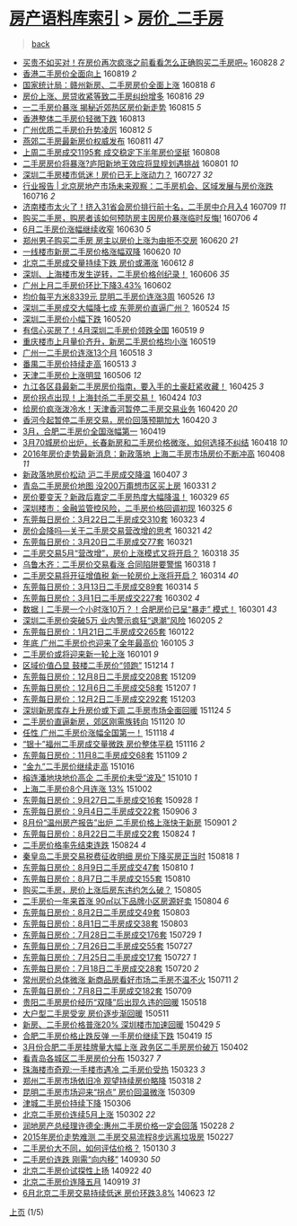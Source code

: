 [房产语料库索引](../../README.md)  > [房价_二手房](房价_二手房.md)
====
> [back](../README.md)

- [买贵不如买对！在房价再次疯涨之前看看怎么正确购买二手房吧~](http://jkwz.applinzi.com/ittc/6871429841676665860.html#%E4%B9%B0%E8%B4%B5%E4%B8%8D%E5%A6%82%E4%B9%B0%E5%AF%B9%EF%BC%81%E5%9C%A8%E6%88%BF%E4%BB%B7%E5%86%8D%E6%AC%A1%E7%96%AF%E6%B6%A8%E4%B9%8B%E5%89%8D%E7%9C%8B%E7%9C%8B%E6%80%8E%E4%B9%88%E6%AD%A3%E7%A1%AE%E8%B4%AD%E4%B9%B0%E4%BA%8C%E6%89%8B%E6%88%BF%E5%90%A7%7E) 160828 *2* 
- [香港二手房价全面向上](http://jkwz.applinzi.com/ittc/6868123757092275204.html#%E9%A6%99%E6%B8%AF%E4%BA%8C%E6%89%8B%E6%88%BF%E4%BB%B7%E5%85%A8%E9%9D%A2%E5%90%91%E4%B8%8A) 160819 *2* 
- [国家统计局：赣州新房、二手房房价全面上涨](http://jkwz.applinzi.com/ittc/6867655965553460229.html#%E5%9B%BD%E5%AE%B6%E7%BB%9F%E8%AE%A1%E5%B1%80%EF%BC%9A%E8%B5%A3%E5%B7%9E%E6%96%B0%E6%88%BF%E3%80%81%E4%BA%8C%E6%89%8B%E6%88%BF%E6%88%BF%E4%BB%B7%E5%85%A8%E9%9D%A2%E4%B8%8A%E6%B6%A8) 160818 *6* 
- [房价上涨、房贷收紧等致二手房纠纷增多](http://jkwz.applinzi.com/ittc/6866752977880220677.html#%E6%88%BF%E4%BB%B7%E4%B8%8A%E6%B6%A8%E3%80%81%E6%88%BF%E8%B4%B7%E6%94%B6%E7%B4%A7%E7%AD%89%E8%87%B4%E4%BA%8C%E6%89%8B%E6%88%BF%E7%BA%A0%E7%BA%B7%E5%A2%9E%E5%A4%9A) 160816 *29* 
- [一二手房价暴涨 揭秘近郊热区房价新走势](http://jkwz.applinzi.com/ittc/6866529100952503301.html#%E4%B8%80%E4%BA%8C%E6%89%8B%E6%88%BF%E4%BB%B7%E6%9A%B4%E6%B6%A8+%E6%8F%AD%E7%A7%98%E8%BF%91%E9%83%8A%E7%83%AD%E5%8C%BA%E6%88%BF%E4%BB%B7%E6%96%B0%E8%B5%B0%E5%8A%BF) 160815 *5* 
- [香港整体二手房价轻微下跌](http://jkwz.applinzi.com/ittc/6865657241528697860.html#%E9%A6%99%E6%B8%AF%E6%95%B4%E4%BD%93%E4%BA%8C%E6%89%8B%E6%88%BF%E4%BB%B7%E8%BD%BB%E5%BE%AE%E4%B8%8B%E8%B7%8C) 160813  
- [广州优质二手房价升势凌厉](http://jkwz.applinzi.com/ittc/6865583875312583685.html#%E5%B9%BF%E5%B7%9E%E4%BC%98%E8%B4%A8%E4%BA%8C%E6%89%8B%E6%88%BF%E4%BB%B7%E5%8D%87%E5%8A%BF%E5%87%8C%E5%8E%89) 160812 *5* 
- [燕郊二手房最新房价权威发布](http://jkwz.applinzi.com/ittc/6865020163090547716.html#%E7%87%95%E9%83%8A%E4%BA%8C%E6%89%8B%E6%88%BF%E6%9C%80%E6%96%B0%E6%88%BF%E4%BB%B7%E6%9D%83%E5%A8%81%E5%8F%91%E5%B8%83) 160811 *47* 
- [上周二手房成交1195套 成交稳定下半年房价坚挺](http://jkwz.applinzi.com/ittc/6863987169152205829.html#%E4%B8%8A%E5%91%A8%E4%BA%8C%E6%89%8B%E6%88%BF%E6%88%90%E4%BA%A41195%E5%A5%97+%E6%88%90%E4%BA%A4%E7%A8%B3%E5%AE%9A%E4%B8%8B%E5%8D%8A%E5%B9%B4%E6%88%BF%E4%BB%B7%E5%9D%9A%E6%8C%BA) 160808  
- [二手房房价将暴涨?庐阳新地王效应将显规划遇挑战](http://jkwz.applinzi.com/ittc/6861317098210591749.html#%E4%BA%8C%E6%89%8B%E6%88%BF%E6%88%BF%E4%BB%B7%E5%B0%86%E6%9A%B4%E6%B6%A8%3F%E5%BA%90%E9%98%B3%E6%96%B0%E5%9C%B0%E7%8E%8B%E6%95%88%E5%BA%94%E5%B0%86%E6%98%BE%E8%A7%84%E5%88%92%E9%81%87%E6%8C%91%E6%88%98) 160801 *10* 
- [深圳二手房楼市低迷！房价已无上涨动力？](http://jkwz.applinzi.com/ittc/6859463903033164804.html#%E6%B7%B1%E5%9C%B3%E4%BA%8C%E6%89%8B%E6%88%BF%E6%A5%BC%E5%B8%82%E4%BD%8E%E8%BF%B7%EF%BC%81%E6%88%BF%E4%BB%B7%E5%B7%B2%E6%97%A0%E4%B8%8A%E6%B6%A8%E5%8A%A8%E5%8A%9B%EF%BC%9F) 160727 *32* 
- [行业报告 | 北京房地产市场未来观察：二手房机会、区域发展与房价涨跌](http://jkwz.applinzi.com/ittc/6855491534551778309.html#%E8%A1%8C%E4%B8%9A%E6%8A%A5%E5%91%8A+%7C+%E5%8C%97%E4%BA%AC%E6%88%BF%E5%9C%B0%E4%BA%A7%E5%B8%82%E5%9C%BA%E6%9C%AA%E6%9D%A5%E8%A7%82%E5%AF%9F%EF%BC%9A%E4%BA%8C%E6%89%8B%E6%88%BF%E6%9C%BA%E4%BC%9A%E3%80%81%E5%8C%BA%E5%9F%9F%E5%8F%91%E5%B1%95%E4%B8%8E%E6%88%BF%E4%BB%B7%E6%B6%A8%E8%B7%8C) 160716 *2* 
- [济南楼市太火了！挤入31省会房价排行前十名，二手房中介月入4](http://jkwz.applinzi.com/ittc/6852875002474660869.html#%E6%B5%8E%E5%8D%97%E6%A5%BC%E5%B8%82%E5%A4%AA%E7%81%AB%E4%BA%86%EF%BC%81%E6%8C%A4%E5%85%A531%E7%9C%81%E4%BC%9A%E6%88%BF%E4%BB%B7%E6%8E%92%E8%A1%8C%E5%89%8D%E5%8D%81%E5%90%8D%EF%BC%8C%E4%BA%8C%E6%89%8B%E6%88%BF%E4%B8%AD%E4%BB%8B%E6%9C%88%E5%85%A54) 160709 *11* 
- [购买二手房，购房者该如何预防房主因房价暴涨临时反悔!](http://jkwz.applinzi.com/ittc/6851791421367124997.html#%E8%B4%AD%E4%B9%B0%E4%BA%8C%E6%89%8B%E6%88%BF%EF%BC%8C%E8%B4%AD%E6%88%BF%E8%80%85%E8%AF%A5%E5%A6%82%E4%BD%95%E9%A2%84%E9%98%B2%E6%88%BF%E4%B8%BB%E5%9B%A0%E6%88%BF%E4%BB%B7%E6%9A%B4%E6%B6%A8%E4%B8%B4%E6%97%B6%E5%8F%8D%E6%82%94%21) 160706 *4* 
- [6月二手房价涨幅继续收窄](http://jkwz.applinzi.com/ittc/6849355114921591812.html#6%E6%9C%88%E4%BA%8C%E6%89%8B%E6%88%BF%E4%BB%B7%E6%B6%A8%E5%B9%85%E7%BB%A7%E7%BB%AD%E6%94%B6%E7%AA%84) 160630 *5* 
- [郑州男子购买二手房 房主以房价上涨为由拒不交房](http://jkwz.applinzi.com/ittc/6845780294275433476.html#%E9%83%91%E5%B7%9E%E7%94%B7%E5%AD%90%E8%B4%AD%E4%B9%B0%E4%BA%8C%E6%89%8B%E6%88%BF+%E6%88%BF%E4%B8%BB%E4%BB%A5%E6%88%BF%E4%BB%B7%E4%B8%8A%E6%B6%A8%E4%B8%BA%E7%94%B1%E6%8B%92%E4%B8%8D%E4%BA%A4%E6%88%BF) 160620 *21* 
- [一线楼市新房二手房价格涨幅双降](http://jkwz.applinzi.com/ittc/6845739198006690821.html#%E4%B8%80%E7%BA%BF%E6%A5%BC%E5%B8%82%E6%96%B0%E6%88%BF%E4%BA%8C%E6%89%8B%E6%88%BF%E4%BB%B7%E6%A0%BC%E6%B6%A8%E5%B9%85%E5%8F%8C%E9%99%8D) 160620 *10* 
- [北京二手房成交量持续下跌 房价或滞涨](http://jkwz.applinzi.com/ittc/6842890959226143748.html#%E5%8C%97%E4%BA%AC%E4%BA%8C%E6%89%8B%E6%88%BF%E6%88%90%E4%BA%A4%E9%87%8F%E6%8C%81%E7%BB%AD%E4%B8%8B%E8%B7%8C+%E6%88%BF%E4%BB%B7%E6%88%96%E6%BB%9E%E6%B6%A8) 160612 *8* 
- [深圳、上海楼市发生逆转，二手房价格创纪录！](http://jkwz.applinzi.com/ittc/6840683632859284485.html#%E6%B7%B1%E5%9C%B3%E3%80%81%E4%B8%8A%E6%B5%B7%E6%A5%BC%E5%B8%82%E5%8F%91%E7%94%9F%E9%80%86%E8%BD%AC%EF%BC%8C%E4%BA%8C%E6%89%8B%E6%88%BF%E4%BB%B7%E6%A0%BC%E5%88%9B%E7%BA%AA%E5%BD%95%EF%BC%81) 160606 *35* 
- [广州上月二手房价环比下降3.43%](http://jkwz.applinzi.com/ittc/6839033327570650117.html#%E5%B9%BF%E5%B7%9E%E4%B8%8A%E6%9C%88%E4%BA%8C%E6%89%8B%E6%88%BF%E4%BB%B7%E7%8E%AF%E6%AF%94%E4%B8%8B%E9%99%8D3.43%25) 160602  
- [均价每平方米8339元 昆明二手房价连涨3周](http://jkwz.applinzi.com/ittc/6836430344169194501.html#%E5%9D%87%E4%BB%B7%E6%AF%8F%E5%B9%B3%E6%96%B9%E7%B1%B38339%E5%85%83+%E6%98%86%E6%98%8E%E4%BA%8C%E6%89%8B%E6%88%BF%E4%BB%B7%E8%BF%9E%E6%B6%A83%E5%91%A8) 160526 *13* 
- [深圳二手房成交大幅降七成 东莞房价直逼广州？](http://jkwz.applinzi.com/ittc/6835657876919813125.html#%E6%B7%B1%E5%9C%B3%E4%BA%8C%E6%89%8B%E6%88%BF%E6%88%90%E4%BA%A4%E5%A4%A7%E5%B9%85%E9%99%8D%E4%B8%83%E6%88%90+%E4%B8%9C%E8%8E%9E%E6%88%BF%E4%BB%B7%E7%9B%B4%E9%80%BC%E5%B9%BF%E5%B7%9E%EF%BC%9F) 160524 *15* 
- [深圳二手房价小幅下跌](http://jkwz.applinzi.com/ittc/6834217596383396869.html#%E6%B7%B1%E5%9C%B3%E4%BA%8C%E6%89%8B%E6%88%BF%E4%BB%B7%E5%B0%8F%E5%B9%85%E4%B8%8B%E8%B7%8C) 160520  
- [有信心买房了！4月深圳二手房价领跌全国](http://jkwz.applinzi.com/ittc/6833933168855745541.html#%E6%9C%89%E4%BF%A1%E5%BF%83%E4%B9%B0%E6%88%BF%E4%BA%86%EF%BC%814%E6%9C%88%E6%B7%B1%E5%9C%B3%E4%BA%8C%E6%89%8B%E6%88%BF%E4%BB%B7%E9%A2%86%E8%B7%8C%E5%85%A8%E5%9B%BD) 160519 *9* 
- [重庆楼市上月量价齐升，新房二手房价格均小涨](http://jkwz.applinzi.com/ittc/6833819936065340421.html#%E9%87%8D%E5%BA%86%E6%A5%BC%E5%B8%82%E4%B8%8A%E6%9C%88%E9%87%8F%E4%BB%B7%E9%BD%90%E5%8D%87%EF%BC%8C%E6%96%B0%E6%88%BF%E4%BA%8C%E6%89%8B%E6%88%BF%E4%BB%B7%E6%A0%BC%E5%9D%87%E5%B0%8F%E6%B6%A8) 160519  
- [广州一二手房价连涨13个月](http://jkwz.applinzi.com/ittc/6833532145645388804.html#%E5%B9%BF%E5%B7%9E%E4%B8%80%E4%BA%8C%E6%89%8B%E6%88%BF%E4%BB%B7%E8%BF%9E%E6%B6%A813%E4%B8%AA%E6%9C%88) 160518 *3* 
- [番禺二手房价持续走高](http://jkwz.applinzi.com/ittc/6831579251371148292.html#%E7%95%AA%E7%A6%BA%E4%BA%8C%E6%89%8B%E6%88%BF%E4%BB%B7%E6%8C%81%E7%BB%AD%E8%B5%B0%E9%AB%98) 160513 *3* 
- [天津二手房价上涨明显](http://jkwz.applinzi.com/ittc/6829037947697234948.html#%E5%A4%A9%E6%B4%A5%E4%BA%8C%E6%89%8B%E6%88%BF%E4%BB%B7%E4%B8%8A%E6%B6%A8%E6%98%8E%E6%98%BE) 160506 *12* 
- [九江各区县最新二手房房价指南，要入手的土豪赶紧收藏！](http://jkwz.applinzi.com/ittc/6825132034548564997.html#%E4%B9%9D%E6%B1%9F%E5%90%84%E5%8C%BA%E5%8E%BF%E6%9C%80%E6%96%B0%E4%BA%8C%E6%89%8B%E6%88%BF%E6%88%BF%E4%BB%B7%E6%8C%87%E5%8D%97%EF%BC%8C%E8%A6%81%E5%85%A5%E6%89%8B%E7%9A%84%E5%9C%9F%E8%B1%AA%E8%B5%B6%E7%B4%A7%E6%94%B6%E8%97%8F%EF%BC%81) 160425 *3* 
- [房价拐点出现！上海封杀二手房交易！](http://jkwz.applinzi.com/ittc/6824636391979746309.html#%E6%88%BF%E4%BB%B7%E6%8B%90%E7%82%B9%E5%87%BA%E7%8E%B0%EF%BC%81%E4%B8%8A%E6%B5%B7%E5%B0%81%E6%9D%80%E4%BA%8C%E6%89%8B%E6%88%BF%E4%BA%A4%E6%98%93%EF%BC%81) 160424 *103* 
- [给房价疯涨泼冷水！天津香河暂停二手房交易业务](http://jkwz.applinzi.com/ittc/6823174361120769028.html#%E7%BB%99%E6%88%BF%E4%BB%B7%E7%96%AF%E6%B6%A8%E6%B3%BC%E5%86%B7%E6%B0%B4%EF%BC%81%E5%A4%A9%E6%B4%A5%E9%A6%99%E6%B2%B3%E6%9A%82%E5%81%9C%E4%BA%8C%E6%89%8B%E6%88%BF%E4%BA%A4%E6%98%93%E4%B8%9A%E5%8A%A1) 160420 *20* 
- [香河今起暂停二手房交易，房价回落预期加大](http://jkwz.applinzi.com/ittc/6823086349313639428.html#%E9%A6%99%E6%B2%B3%E4%BB%8A%E8%B5%B7%E6%9A%82%E5%81%9C%E4%BA%8C%E6%89%8B%E6%88%BF%E4%BA%A4%E6%98%93%EF%BC%8C%E6%88%BF%E4%BB%B7%E5%9B%9E%E8%90%BD%E9%A2%84%E6%9C%9F%E5%8A%A0%E5%A4%A7) 160420 *3* 
- [3月，合肥二手房价全国涨幅第一](http://jkwz.applinzi.com/ittc/6822816847099331588.html#3%E6%9C%88%EF%BC%8C%E5%90%88%E8%82%A5%E4%BA%8C%E6%89%8B%E6%88%BF%E4%BB%B7%E5%85%A8%E5%9B%BD%E6%B6%A8%E5%B9%85%E7%AC%AC%E4%B8%80) 160419  
- [3月70城房价出炉，长春新房和二手房价格微涨，如何选择不纠结](http://jkwz.applinzi.com/ittc/6822432661792359429.html#3%E6%9C%8870%E5%9F%8E%E6%88%BF%E4%BB%B7%E5%87%BA%E7%82%89%EF%BC%8C%E9%95%BF%E6%98%A5%E6%96%B0%E6%88%BF%E5%92%8C%E4%BA%8C%E6%89%8B%E6%88%BF%E4%BB%B7%E6%A0%BC%E5%BE%AE%E6%B6%A8%EF%BC%8C%E5%A6%82%E4%BD%95%E9%80%89%E6%8B%A9%E4%B8%8D%E7%BA%A0%E7%BB%93) 160418 *10* 
- [2016年房价走势最新消息：新政落地 上海二手房市场房价不断冲高](http://jkwz.applinzi.com/ittc/6818650549545075716.html#2016%E5%B9%B4%E6%88%BF%E4%BB%B7%E8%B5%B0%E5%8A%BF%E6%9C%80%E6%96%B0%E6%B6%88%E6%81%AF%EF%BC%9A%E6%96%B0%E6%94%BF%E8%90%BD%E5%9C%B0+%E4%B8%8A%E6%B5%B7%E4%BA%8C%E6%89%8B%E6%88%BF%E5%B8%82%E5%9C%BA%E6%88%BF%E4%BB%B7%E4%B8%8D%E6%96%AD%E5%86%B2%E9%AB%98) 160408 *11* 
- [新政落地房价松动  沪二手房成交降温](http://jkwz.applinzi.com/ittc/6818414644376896516.html#%E6%96%B0%E6%94%BF%E8%90%BD%E5%9C%B0%E6%88%BF%E4%BB%B7%E6%9D%BE%E5%8A%A8++%E6%B2%AA%E4%BA%8C%E6%89%8B%E6%88%BF%E6%88%90%E4%BA%A4%E9%99%8D%E6%B8%A9) 160407 *3* 
- [青岛二手房房价地图 没200万甭想市区买上房](http://jkwz.applinzi.com/ittc/6815657098448733189.html#%E9%9D%92%E5%B2%9B%E4%BA%8C%E6%89%8B%E6%88%BF%E6%88%BF%E4%BB%B7%E5%9C%B0%E5%9B%BE+%E6%B2%A1200%E4%B8%87%E7%94%AD%E6%83%B3%E5%B8%82%E5%8C%BA%E4%B9%B0%E4%B8%8A%E6%88%BF) 160331 *2* 
- [房价要变天？新政后嘉定二手房热度大幅降温！](http://jkwz.applinzi.com/ittc/6814941810677777412.html#%E6%88%BF%E4%BB%B7%E8%A6%81%E5%8F%98%E5%A4%A9%EF%BC%9F%E6%96%B0%E6%94%BF%E5%90%8E%E5%98%89%E5%AE%9A%E4%BA%8C%E6%89%8B%E6%88%BF%E7%83%AD%E5%BA%A6%E5%A4%A7%E5%B9%85%E9%99%8D%E6%B8%A9%EF%BC%81) 160329 *65* 
- [深圳楼市：金融监管控风险，二手房价格回调初现](http://jkwz.applinzi.com/ittc/6813542649453609988.html#%E6%B7%B1%E5%9C%B3%E6%A5%BC%E5%B8%82%EF%BC%9A%E9%87%91%E8%9E%8D%E7%9B%91%E7%AE%A1%E6%8E%A7%E9%A3%8E%E9%99%A9%EF%BC%8C%E4%BA%8C%E6%89%8B%E6%88%BF%E4%BB%B7%E6%A0%BC%E5%9B%9E%E8%B0%83%E5%88%9D%E7%8E%B0) 160325 *6* 
- [东莞每日房价：3月22日二手房成交310套](http://jkwz.applinzi.com/ittc/6812712425350497284.html#%E4%B8%9C%E8%8E%9E%E6%AF%8F%E6%97%A5%E6%88%BF%E4%BB%B7%EF%BC%9A3%E6%9C%8822%E6%97%A5%E4%BA%8C%E6%89%8B%E6%88%BF%E6%88%90%E4%BA%A4310%E5%A5%97) 160323 *4* 
- [房价会降吗—关于二手房交易营改增的思考](http://jkwz.applinzi.com/ittc/6812174066739840004.html#%E6%88%BF%E4%BB%B7%E4%BC%9A%E9%99%8D%E5%90%97%E2%80%94%E5%85%B3%E4%BA%8E%E4%BA%8C%E6%89%8B%E6%88%BF%E4%BA%A4%E6%98%93%E8%90%A5%E6%94%B9%E5%A2%9E%E7%9A%84%E6%80%9D%E8%80%83) 160321 *42* 
- [东莞每日房价：3月20日二手房成交77套](http://jkwz.applinzi.com/ittc/6811982114392114180.html#%E4%B8%9C%E8%8E%9E%E6%AF%8F%E6%97%A5%E6%88%BF%E4%BB%B7%EF%BC%9A3%E6%9C%8820%E6%97%A5%E4%BA%8C%E6%89%8B%E6%88%BF%E6%88%90%E4%BA%A477%E5%A5%97) 160321  
- [二手房交易5月“营改增”，房价上涨模式又将开启？](http://jkwz.applinzi.com/ittc/6810989007097824260.html#%E4%BA%8C%E6%89%8B%E6%88%BF%E4%BA%A4%E6%98%935%E6%9C%88%E2%80%9C%E8%90%A5%E6%94%B9%E5%A2%9E%E2%80%9D%EF%BC%8C%E6%88%BF%E4%BB%B7%E4%B8%8A%E6%B6%A8%E6%A8%A1%E5%BC%8F%E5%8F%88%E5%B0%86%E5%BC%80%E5%90%AF%EF%BC%9F) 160318 *35* 
- [乌鲁木齐：二手房价交易看涨 合同陷阱要警惕](http://jkwz.applinzi.com/ittc/6810863765109081092.html#%E4%B9%8C%E9%B2%81%E6%9C%A8%E9%BD%90%EF%BC%9A%E4%BA%8C%E6%89%8B%E6%88%BF%E4%BB%B7%E4%BA%A4%E6%98%93%E7%9C%8B%E6%B6%A8+%E5%90%88%E5%90%8C%E9%99%B7%E9%98%B1%E8%A6%81%E8%AD%A6%E6%83%95) 160318 *1* 
- [二手房交易将开征增值税 新一轮房价上涨将开启？](http://jkwz.applinzi.com/ittc/6809483423131370501.html#%E4%BA%8C%E6%89%8B%E6%88%BF%E4%BA%A4%E6%98%93%E5%B0%86%E5%BC%80%E5%BE%81%E5%A2%9E%E5%80%BC%E7%A8%8E+%E6%96%B0%E4%B8%80%E8%BD%AE%E6%88%BF%E4%BB%B7%E4%B8%8A%E6%B6%A8%E5%B0%86%E5%BC%80%E5%90%AF%EF%BC%9F) 160314 *40* 
- [东莞每日房价：3月13日二手房成交89套](http://jkwz.applinzi.com/ittc/6809382398433166340.html#%E4%B8%9C%E8%8E%9E%E6%AF%8F%E6%97%A5%E6%88%BF%E4%BB%B7%EF%BC%9A3%E6%9C%8813%E6%97%A5%E4%BA%8C%E6%89%8B%E6%88%BF%E6%88%90%E4%BA%A489%E5%A5%97) 160314 *5* 
- [东莞每日房价：3月1日二手房成交227套](http://jkwz.applinzi.com/ittc/6804941132953814021.html#%E4%B8%9C%E8%8E%9E%E6%AF%8F%E6%97%A5%E6%88%BF%E4%BB%B7%EF%BC%9A3%E6%9C%881%E6%97%A5%E4%BA%8C%E6%89%8B%E6%88%BF%E6%88%90%E4%BA%A4227%E5%A5%97) 160302 *4* 
- [数据丨二手房一个小时涨10万？！合肥房价已呈“暴走” 模式！](http://jkwz.applinzi.com/ittc/6804655342629684228.html#%E6%95%B0%E6%8D%AE%E4%B8%A8%E4%BA%8C%E6%89%8B%E6%88%BF%E4%B8%80%E4%B8%AA%E5%B0%8F%E6%97%B6%E6%B6%A810%E4%B8%87%EF%BC%9F%EF%BC%81%E5%90%88%E8%82%A5%E6%88%BF%E4%BB%B7%E5%B7%B2%E5%91%88%E2%80%9C%E6%9A%B4%E8%B5%B0%E2%80%9D+%E6%A8%A1%E5%BC%8F%EF%BC%81) 160301 *43* 
- [深圳二手房价突破5万 业内警示疯狂“退潮”风险](http://jkwz.applinzi.com/ittc/6795270777721062404.html#%E6%B7%B1%E5%9C%B3%E4%BA%8C%E6%89%8B%E6%88%BF%E4%BB%B7%E7%AA%81%E7%A0%B45%E4%B8%87+%E4%B8%9A%E5%86%85%E8%AD%A6%E7%A4%BA%E7%96%AF%E7%8B%82%E2%80%9C%E9%80%80%E6%BD%AE%E2%80%9D%E9%A3%8E%E9%99%A9) 160205 *2* 
- [东莞每日房价：1月21日二手房成交265套](http://jkwz.applinzi.com/ittc/6790087375791326212.html#%E4%B8%9C%E8%8E%9E%E6%AF%8F%E6%97%A5%E6%88%BF%E4%BB%B7%EF%BC%9A1%E6%9C%8821%E6%97%A5%E4%BA%8C%E6%89%8B%E6%88%BF%E6%88%90%E4%BA%A4265%E5%A5%97) 160122  
- [年底 广州二手房价也迎来了全年最高价](http://jkwz.applinzi.com/ittc/6783893580942935045.html#%E5%B9%B4%E5%BA%95+%E5%B9%BF%E5%B7%9E%E4%BA%8C%E6%89%8B%E6%88%BF%E4%BB%B7%E4%B9%9F%E8%BF%8E%E6%9D%A5%E4%BA%86%E5%85%A8%E5%B9%B4%E6%9C%80%E9%AB%98%E4%BB%B7) 160105 *3* 
- [二手房价或将迎来新一轮上涨](http://jkwz.applinzi.com/ittc/6782217721156731909.html#%E4%BA%8C%E6%89%8B%E6%88%BF%E4%BB%B7%E6%88%96%E5%B0%86%E8%BF%8E%E6%9D%A5%E6%96%B0%E4%B8%80%E8%BD%AE%E4%B8%8A%E6%B6%A8) 160101 *9* 
- [区域价值凸显 鼓楼二手房价“领跑”](http://jkwz.applinzi.com/ittc/6775594363308737540.html#%E5%8C%BA%E5%9F%9F%E4%BB%B7%E5%80%BC%E5%87%B8%E6%98%BE+%E9%BC%93%E6%A5%BC%E4%BA%8C%E6%89%8B%E6%88%BF%E4%BB%B7%E2%80%9C%E9%A2%86%E8%B7%91%E2%80%9D) 151214 *1* 
- [东莞每日房价：12月8日二手房成交208套](http://jkwz.applinzi.com/ittc/6773757186354447364.html#%E4%B8%9C%E8%8E%9E%E6%AF%8F%E6%97%A5%E6%88%BF%E4%BB%B7%EF%BC%9A12%E6%9C%888%E6%97%A5%E4%BA%8C%E6%89%8B%E6%88%BF%E6%88%90%E4%BA%A4208%E5%A5%97) 151209  
- [东莞每日房价：12月6日二手房成交58套](http://jkwz.applinzi.com/ittc/6773023468409062404.html#%E4%B8%9C%E8%8E%9E%E6%AF%8F%E6%97%A5%E6%88%BF%E4%BB%B7%EF%BC%9A12%E6%9C%886%E6%97%A5%E4%BA%8C%E6%89%8B%E6%88%BF%E6%88%90%E4%BA%A458%E5%A5%97) 151207 *1* 
- [东莞每日房价：12月2日二手房成交292套](http://jkwz.applinzi.com/ittc/6771532268661376005.html#%E4%B8%9C%E8%8E%9E%E6%AF%8F%E6%97%A5%E6%88%BF%E4%BB%B7%EF%BC%9A12%E6%9C%882%E6%97%A5%E4%BA%8C%E6%89%8B%E6%88%BF%E6%88%90%E4%BA%A4292%E5%A5%97) 151203  
- [深圳新房库存上升房价或下调 二手房市场全面回暖](http://jkwz.applinzi.com/ittc/6768196624576939012.html#%E6%B7%B1%E5%9C%B3%E6%96%B0%E6%88%BF%E5%BA%93%E5%AD%98%E4%B8%8A%E5%8D%87%E6%88%BF%E4%BB%B7%E6%88%96%E4%B8%8B%E8%B0%83+%E4%BA%8C%E6%89%8B%E6%88%BF%E5%B8%82%E5%9C%BA%E5%85%A8%E9%9D%A2%E5%9B%9E%E6%9A%96) 151124 *5* 
- [二手房价直逼新房，郊区刚需族转向](http://jkwz.applinzi.com/ittc/6766568919058088965.html#%E4%BA%8C%E6%89%8B%E6%88%BF%E4%BB%B7%E7%9B%B4%E9%80%BC%E6%96%B0%E6%88%BF%EF%BC%8C%E9%83%8A%E5%8C%BA%E5%88%9A%E9%9C%80%E6%97%8F%E8%BD%AC%E5%90%91) 151120 *10* 
- [任性 广州二手房价涨幅全国第一！](http://jkwz.applinzi.com/ittc/6766053729254245381.html#%E4%BB%BB%E6%80%A7+%E5%B9%BF%E5%B7%9E%E4%BA%8C%E6%89%8B%E6%88%BF%E4%BB%B7%E6%B6%A8%E5%B9%85%E5%85%A8%E5%9B%BD%E7%AC%AC%E4%B8%80%EF%BC%81) 151118 *4* 
- [“银十”福州二手房成交量微跌 房价整体平稳](http://jkwz.applinzi.com/ittc/6765194672175842308.html#%E2%80%9C%E9%93%B6%E5%8D%81%E2%80%9D%E7%A6%8F%E5%B7%9E%E4%BA%8C%E6%89%8B%E6%88%BF%E6%88%90%E4%BA%A4%E9%87%8F%E5%BE%AE%E8%B7%8C+%E6%88%BF%E4%BB%B7%E6%95%B4%E4%BD%93%E5%B9%B3%E7%A8%B3) 151116 *2* 
- [东莞每日房价：11月8二手房成交68套](http://jkwz.applinzi.com/ittc/6762620587784799236.html#%E4%B8%9C%E8%8E%9E%E6%AF%8F%E6%97%A5%E6%88%BF%E4%BB%B7%EF%BC%9A11%E6%9C%888%E4%BA%8C%E6%89%8B%E6%88%BF%E6%88%90%E4%BA%A468%E5%A5%97) 151109 *2* 
- [“金九”二手房价继续走高](http://jkwz.applinzi.com/ittc/6753650629610570756.html#%E2%80%9C%E9%87%91%E4%B9%9D%E2%80%9D%E4%BA%8C%E6%89%8B%E6%88%BF%E4%BB%B7%E7%BB%A7%E7%BB%AD%E8%B5%B0%E9%AB%98) 151016  
- [榕连潘地块地价高企 二手房价未受“波及”](http://jkwz.applinzi.com/ittc/6751468099027584004.html#%E6%A6%95%E8%BF%9E%E6%BD%98%E5%9C%B0%E5%9D%97%E5%9C%B0%E4%BB%B7%E9%AB%98%E4%BC%81+%E4%BA%8C%E6%89%8B%E6%88%BF%E4%BB%B7%E6%9C%AA%E5%8F%97%E2%80%9C%E6%B3%A2%E5%8F%8A%E2%80%9D) 151010 *1* 
- [上海二手房价8个月连涨 13%](http://jkwz.applinzi.com/ittc/6748294848341885956.html#%E4%B8%8A%E6%B5%B7%E4%BA%8C%E6%89%8B%E6%88%BF%E4%BB%B78%E4%B8%AA%E6%9C%88%E8%BF%9E%E6%B6%A8+13%25) 151002  
- [东莞每日房价：9月27日二手房成交16套](http://jkwz.applinzi.com/ittc/6747060358775653381.html#%E4%B8%9C%E8%8E%9E%E6%AF%8F%E6%97%A5%E6%88%BF%E4%BB%B7%EF%BC%9A9%E6%9C%8827%E6%97%A5%E4%BA%8C%E6%89%8B%E6%88%BF%E6%88%90%E4%BA%A416%E5%A5%97) 150928 *1* 
- [东莞每日房价：9月4日二手房成交22套](http://jkwz.applinzi.com/ittc/6738878411717411844.html#%E4%B8%9C%E8%8E%9E%E6%AF%8F%E6%97%A5%E6%88%BF%E4%BB%B7%EF%BC%9A9%E6%9C%884%E6%97%A5%E4%BA%8C%E6%89%8B%E6%88%BF%E6%88%90%E4%BA%A422%E5%A5%97) 150906 *3* 
- [8月份“温州房产报告”出炉 二手房价格上涨快于新房](http://jkwz.applinzi.com/ittc/6737136592025093125.html#8%E6%9C%88%E4%BB%BD%E2%80%9C%E6%B8%A9%E5%B7%9E%E6%88%BF%E4%BA%A7%E6%8A%A5%E5%91%8A%E2%80%9D%E5%87%BA%E7%82%89+%E4%BA%8C%E6%89%8B%E6%88%BF%E4%BB%B7%E6%A0%BC%E4%B8%8A%E6%B6%A8%E5%BF%AB%E4%BA%8E%E6%96%B0%E6%88%BF) 150901 *2* 
- [东莞每日房价：8月22日二手房成交2套](http://jkwz.applinzi.com/ittc/547650615763037651.html#%E4%B8%9C%E8%8E%9E%E6%AF%8F%E6%97%A5%E6%88%BF%E4%BB%B7%EF%BC%9A8%E6%9C%8822%E6%97%A5%E4%BA%8C%E6%89%8B%E6%88%BF%E6%88%90%E4%BA%A42%E5%A5%97) 150824 *1* 
- [二手房价格率先结束连跌](http://jkwz.applinzi.com/ittc/6733996872147780613.html#%E4%BA%8C%E6%89%8B%E6%88%BF%E4%BB%B7%E6%A0%BC%E7%8E%87%E5%85%88%E7%BB%93%E6%9D%9F%E8%BF%9E%E8%B7%8C) 150824 *4* 
- [秦皇岛二手房交易税费征收明细 房价下降买房正当时](http://jkwz.applinzi.com/ittc/547650615734572473.html#%E7%A7%A6%E7%9A%87%E5%B2%9B%E4%BA%8C%E6%89%8B%E6%88%BF%E4%BA%A4%E6%98%93%E7%A8%8E%E8%B4%B9%E5%BE%81%E6%94%B6%E6%98%8E%E7%BB%86+%E6%88%BF%E4%BB%B7%E4%B8%8B%E9%99%8D%E4%B9%B0%E6%88%BF%E6%AD%A3%E5%BD%93%E6%97%B6) 150818 *1* 
- [东莞每日房价：8月9日二手房成交47套](http://jkwz.applinzi.com/ittc/547650615623882708.html#%E4%B8%9C%E8%8E%9E%E6%AF%8F%E6%97%A5%E6%88%BF%E4%BB%B7%EF%BC%9A8%E6%9C%889%E6%97%A5%E4%BA%8C%E6%89%8B%E6%88%BF%E6%88%90%E4%BA%A447%E5%A5%97) 150810 *1* 
- [东莞每日房价：8月7日二手房成交155套](http://jkwz.applinzi.com/ittc/547650615623602605.html#%E4%B8%9C%E8%8E%9E%E6%AF%8F%E6%97%A5%E6%88%BF%E4%BB%B7%EF%BC%9A8%E6%9C%887%E6%97%A5%E4%BA%8C%E6%89%8B%E6%88%BF%E6%88%90%E4%BA%A4155%E5%A5%97) 150810  
- [购买二手房，房价上涨后房东违约怎么破？](http://jkwz.applinzi.com/ittc/547650615560832613.html#%E8%B4%AD%E4%B9%B0%E4%BA%8C%E6%89%8B%E6%88%BF%EF%BC%8C%E6%88%BF%E4%BB%B7%E4%B8%8A%E6%B6%A8%E5%90%8E%E6%88%BF%E4%B8%9C%E8%BF%9D%E7%BA%A6%E6%80%8E%E4%B9%88%E7%A0%B4%EF%BC%9F) 150805  
- [二手房价一年来首涨 90㎡以下品牌小区房源好卖](http://jkwz.applinzi.com/ittc/547650615546330940.html#%E4%BA%8C%E6%89%8B%E6%88%BF%E4%BB%B7%E4%B8%80%E5%B9%B4%E6%9D%A5%E9%A6%96%E6%B6%A8+90%E3%8E%A1%E4%BB%A5%E4%B8%8B%E5%93%81%E7%89%8C%E5%B0%8F%E5%8C%BA%E6%88%BF%E6%BA%90%E5%A5%BD%E5%8D%96) 150804 *6* 
- [东莞每日房价：8月2日二手房成交49套](http://jkwz.applinzi.com/ittc/547650615512946322.html#%E4%B8%9C%E8%8E%9E%E6%AF%8F%E6%97%A5%E6%88%BF%E4%BB%B7%EF%BC%9A8%E6%9C%882%E6%97%A5%E4%BA%8C%E6%89%8B%E6%88%BF%E6%88%90%E4%BA%A449%E5%A5%97) 150803  
- [东莞每日房价：8月1日二手房成交38套](http://jkwz.applinzi.com/ittc/547650615534102047.html#%E4%B8%9C%E8%8E%9E%E6%AF%8F%E6%97%A5%E6%88%BF%E4%BB%B7%EF%BC%9A8%E6%9C%881%E6%97%A5%E4%BA%8C%E6%89%8B%E6%88%BF%E6%88%90%E4%BA%A438%E5%A5%97) 150803  
- [东莞每日房价：7月28日二手房成交176套](http://jkwz.applinzi.com/ittc/547650615407837850.html#%E4%B8%9C%E8%8E%9E%E6%AF%8F%E6%97%A5%E6%88%BF%E4%BB%B7%EF%BC%9A7%E6%9C%8828%E6%97%A5%E4%BA%8C%E6%89%8B%E6%88%BF%E6%88%90%E4%BA%A4176%E5%A5%97) 150729 *1* 
- [东莞每日房价：7月26日二手房成交55套](http://jkwz.applinzi.com/ittc/547650615325484779.html#%E4%B8%9C%E8%8E%9E%E6%AF%8F%E6%97%A5%E6%88%BF%E4%BB%B7%EF%BC%9A7%E6%9C%8826%E6%97%A5%E4%BA%8C%E6%89%8B%E6%88%BF%E6%88%90%E4%BA%A455%E5%A5%97) 150727  
- [东莞每日房价：7月25日二手房成交17套](http://jkwz.applinzi.com/ittc/547650615325591303.html#%E4%B8%9C%E8%8E%9E%E6%AF%8F%E6%97%A5%E6%88%BF%E4%BB%B7%EF%BC%9A7%E6%9C%8825%E6%97%A5%E4%BA%8C%E6%89%8B%E6%88%BF%E6%88%90%E4%BA%A417%E5%A5%97) 150727 *1* 
- [东莞每日房价：7月18日二手房成交28套](http://jkwz.applinzi.com/ittc/547650615100720683.html#%E4%B8%9C%E8%8E%9E%E6%AF%8F%E6%97%A5%E6%88%BF%E4%BB%B7%EF%BC%9A7%E6%9C%8818%E6%97%A5%E4%BA%8C%E6%89%8B%E6%88%BF%E6%88%90%E4%BA%A428%E5%A5%97) 150720 *2* 
- [常州房价总体微涨 新商品房看好市场二手房不温不火](http://jkwz.applinzi.com/ittc/547650615031961053.html#%E5%B8%B8%E5%B7%9E%E6%88%BF%E4%BB%B7%E6%80%BB%E4%BD%93%E5%BE%AE%E6%B6%A8+%E6%96%B0%E5%95%86%E5%93%81%E6%88%BF%E7%9C%8B%E5%A5%BD%E5%B8%82%E5%9C%BA%E4%BA%8C%E6%89%8B%E6%88%BF%E4%B8%8D%E6%B8%A9%E4%B8%8D%E7%81%AB) 150711 *2* 
- [东莞每日房价：7月8日二手房成交182套](http://jkwz.applinzi.com/ittc/547650611427298065.html#%E4%B8%9C%E8%8E%9E%E6%AF%8F%E6%97%A5%E6%88%BF%E4%BB%B7%EF%BC%9A7%E6%9C%888%E6%97%A5%E4%BA%8C%E6%89%8B%E6%88%BF%E6%88%90%E4%BA%A4182%E5%A5%97) 150709  
- [贵阳二手房房价经历“双降”后出现久违的回暖](http://jkwz.applinzi.com/ittc/547650611416616059.html#%E8%B4%B5%E9%98%B3%E4%BA%8C%E6%89%8B%E6%88%BF%E6%88%BF%E4%BB%B7%E7%BB%8F%E5%8E%86%E2%80%9C%E5%8F%8C%E9%99%8D%E2%80%9D%E5%90%8E%E5%87%BA%E7%8E%B0%E4%B9%85%E8%BF%9D%E7%9A%84%E5%9B%9E%E6%9A%96) 150518  
- [大户型二手房受宠 房价逐步渐回暖](http://jkwz.applinzi.com/ittc/547650611409069193.html#%E5%A4%A7%E6%88%B7%E5%9E%8B%E4%BA%8C%E6%89%8B%E6%88%BF%E5%8F%97%E5%AE%A0+%E6%88%BF%E4%BB%B7%E9%80%90%E6%AD%A5%E6%B8%90%E5%9B%9E%E6%9A%96) 150511  
- [新房、二手房价格普涨20% 深圳楼市加速回暖](http://jkwz.applinzi.com/ittc/547650611403740297.html#%E6%96%B0%E6%88%BF%E3%80%81%E4%BA%8C%E6%89%8B%E6%88%BF%E4%BB%B7%E6%A0%BC%E6%99%AE%E6%B6%A820%25+%E6%B7%B1%E5%9C%B3%E6%A5%BC%E5%B8%82%E5%8A%A0%E9%80%9F%E5%9B%9E%E6%9A%96) 150429 *5* 
- [合肥二手房价格止跌反弹 一手房价继续下跌](http://jkwz.applinzi.com/ittc/547650611405919926.html#%E5%90%88%E8%82%A5%E4%BA%8C%E6%89%8B%E6%88%BF%E4%BB%B7%E6%A0%BC%E6%AD%A2%E8%B7%8C%E5%8F%8D%E5%BC%B9+%E4%B8%80%E6%89%8B%E6%88%BF%E4%BB%B7%E7%BB%A7%E7%BB%AD%E4%B8%8B%E8%B7%8C) 150419 *15* 
- [3月份合肥二手房挂牌量大幅上涨 政务区二手房房价破万](http://jkwz.applinzi.com/ittc/547650611402223942.html#3%E6%9C%88%E4%BB%BD%E5%90%88%E8%82%A5%E4%BA%8C%E6%89%8B%E6%88%BF%E6%8C%82%E7%89%8C%E9%87%8F%E5%A4%A7%E5%B9%85%E4%B8%8A%E6%B6%A8+%E6%94%BF%E5%8A%A1%E5%8C%BA%E4%BA%8C%E6%89%8B%E6%88%BF%E6%88%BF%E4%BB%B7%E7%A0%B4%E4%B8%87) 150402  
- [看青岛各城区二手房房价分布](http://jkwz.applinzi.com/ittc/547650611400043461.html#%E7%9C%8B%E9%9D%92%E5%B2%9B%E5%90%84%E5%9F%8E%E5%8C%BA%E4%BA%8C%E6%89%8B%E6%88%BF%E6%88%BF%E4%BB%B7%E5%88%86%E5%B8%83) 150327 *7* 
- [珠海楼市奇观:一手楼市遇冷 二手房价受热](http://jkwz.applinzi.com/ittc/547650611401403567.html#%E7%8F%A0%E6%B5%B7%E6%A5%BC%E5%B8%82%E5%A5%87%E8%A7%82%3A%E4%B8%80%E6%89%8B%E6%A5%BC%E5%B8%82%E9%81%87%E5%86%B7+%E4%BA%8C%E6%89%8B%E6%88%BF%E4%BB%B7%E5%8F%97%E7%83%AD) 150323 *3* 
- [郑州二手房市场依旧冷 观望持续房价略降](http://jkwz.applinzi.com/ittc/547650611399610998.html#%E9%83%91%E5%B7%9E%E4%BA%8C%E6%89%8B%E6%88%BF%E5%B8%82%E5%9C%BA%E4%BE%9D%E6%97%A7%E5%86%B7+%E8%A7%82%E6%9C%9B%E6%8C%81%E7%BB%AD%E6%88%BF%E4%BB%B7%E7%95%A5%E9%99%8D) 150318 *2* 
- [昆明二手房市场迎来“拐点” 房价回温微涨](http://jkwz.applinzi.com/ittc/547650611394938136.html#%E6%98%86%E6%98%8E%E4%BA%8C%E6%89%8B%E6%88%BF%E5%B8%82%E5%9C%BA%E8%BF%8E%E6%9D%A5%E2%80%9C%E6%8B%90%E7%82%B9%E2%80%9D+%E6%88%BF%E4%BB%B7%E5%9B%9E%E6%B8%A9%E5%BE%AE%E6%B6%A8) 150309  
- [津城二手房价持续下降](http://jkwz.applinzi.com/ittc/547650611394720083.html#%E6%B4%A5%E5%9F%8E%E4%BA%8C%E6%89%8B%E6%88%BF%E4%BB%B7%E6%8C%81%E7%BB%AD%E4%B8%8B%E9%99%8D) 150306  
- [北京二手房价连续5月上涨](http://jkwz.applinzi.com/ittc/547650611396451292.html#%E5%8C%97%E4%BA%AC%E4%BA%8C%E6%89%8B%E6%88%BF%E4%BB%B7%E8%BF%9E%E7%BB%AD5%E6%9C%88%E4%B8%8A%E6%B6%A8) 150302 *22* 
- [润地房产总经理许德全:惠州二手房价格一定会回落](http://jkwz.applinzi.com/ittc/547650611394178115.html#%E6%B6%A6%E5%9C%B0%E6%88%BF%E4%BA%A7%E6%80%BB%E7%BB%8F%E7%90%86%E8%AE%B8%E5%BE%B7%E5%85%A8%3A%E6%83%A0%E5%B7%9E%E4%BA%8C%E6%89%8B%E6%88%BF%E4%BB%B7%E6%A0%BC%E4%B8%80%E5%AE%9A%E4%BC%9A%E5%9B%9E%E8%90%BD) 150228 *2* 
- [2015年房价走势难测 二手房交易流程8步远离垃圾房](http://jkwz.applinzi.com/ittc/547650611394269969.html#2015%E5%B9%B4%E6%88%BF%E4%BB%B7%E8%B5%B0%E5%8A%BF%E9%9A%BE%E6%B5%8B+%E4%BA%8C%E6%89%8B%E6%88%BF%E4%BA%A4%E6%98%93%E6%B5%81%E7%A8%8B8%E6%AD%A5%E8%BF%9C%E7%A6%BB%E5%9E%83%E5%9C%BE%E6%88%BF) 150227  
- [二手房价大不同，如何评估价格？](http://jkwz.applinzi.com/ittc/547650611389983028.html#%E4%BA%8C%E6%89%8B%E6%88%BF%E4%BB%B7%E5%A4%A7%E4%B8%8D%E5%90%8C%EF%BC%8C%E5%A6%82%E4%BD%95%E8%AF%84%E4%BC%B0%E4%BB%B7%E6%A0%BC%EF%BC%9F) 150130 *3* 
- [二手房价连跌 刚需“向内移”](http://jkwz.applinzi.com/ittc/547650611375513197.html#%E4%BA%8C%E6%89%8B%E6%88%BF%E4%BB%B7%E8%BF%9E%E8%B7%8C+%E5%88%9A%E9%9C%80%E2%80%9C%E5%90%91%E5%86%85%E7%A7%BB%E2%80%9D) 140930 *50* 
- [北京二手房价试探性上扬](http://jkwz.applinzi.com/ittc/547650611374815686.html#%E5%8C%97%E4%BA%AC%E4%BA%8C%E6%89%8B%E6%88%BF%E4%BB%B7%E8%AF%95%E6%8E%A2%E6%80%A7%E4%B8%8A%E6%89%AC) 140922 *40* 
- [北京二手房价连降五月](http://jkwz.applinzi.com/ittc/547650611375684220.html#%E5%8C%97%E4%BA%AC%E4%BA%8C%E6%89%8B%E6%88%BF%E4%BB%B7%E8%BF%9E%E9%99%8D%E4%BA%94%E6%9C%88) 140919 *31* 
- [6月北京二手房交易持续低迷 房价环跌3.8%](http://jkwz.applinzi.com/ittc/547650611367489290.html#6%E6%9C%88%E5%8C%97%E4%BA%AC%E4%BA%8C%E6%89%8B%E6%88%BF%E4%BA%A4%E6%98%93%E6%8C%81%E7%BB%AD%E4%BD%8E%E8%BF%B7+%E6%88%BF%E4%BB%B7%E7%8E%AF%E8%B7%8C3.8%25) 140623 *12* 


 [上页](房价_二手房2.md)           (1/5)